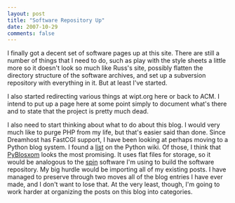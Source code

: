 ```yaml
---
layout: post
title: "Software Repository Up"
date: 2007-10-29
comments: false
---
```

I finally got a decent set of software pages up at this site. There are still
a number of things that I need to do, such as play with the style sheets a
little more so it doesn't look so much like Russ's site, possibly flatten the
directory structure of the software archives, and set up a subversion
repository with everything in it. But at least I've started.




I also started redirecting various things at wipt.org here or back to ACM. I
intend to put up a page here at some point simply to document what's there and
to state that the project is pretty much dead.




I also need to start thinking about what to do about this blog. I would very
much like to purge PHP from my life, but that's easier said than done. Since
Dreamhost has FastCGI support, I have been looking at perhaps moving to a
Python blog system. I found a [list][0] on the Python wiki. Of those, I think
that [PyBlosxom][1] looks the most promising. It uses flat files for storage,
so it would be analogous to the [spin][2] software I'm using to build the
software repository. My big hurdle would be importing all of my existing
posts. I have managed to preserve through two moves all of the blog entries I
have ever made, and I don't want to lose that. At the very least, though, I'm
going to work harder at organizing the posts on this blog into categories.



[0]: http://wiki.python.org/moin/PythonBlogSoftware
[1]: http://pyblosxom.sf.net/
[2]: http://www.eyrie.org/~eagle/software/web/
